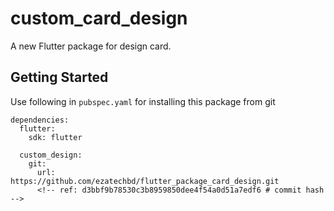 # custom_card_design

A new Flutter package for design card.

## Getting Started

Use following in ```pubspec.yaml``` for installing this package from git

```
dependencies:
  flutter:
    sdk: flutter
  
  custom_design:
    git:
      url: https://github.com/ezatechbd/flutter_package_card_design.git
      <!-- ref: d3bbf9b78530c3b8959850dee4f54a0d51a7edf6 # commit hash -->
```
